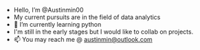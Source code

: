 - Hello, I’m @Austinmin00
- My current pursuits are in the field of data analytics
- 🌱 I’m currently learning python
- I'm still in the early stages but I would like to collab on projects.
- 📫 You may reach me @ austinmin@outlook.com  


